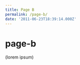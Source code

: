 ```yaml
---
title: Page B
permalink: /page-b/
date: '2011-06-23T18:39:14.000Z'
---
```


# page-b

\(lorem ipsum\)


